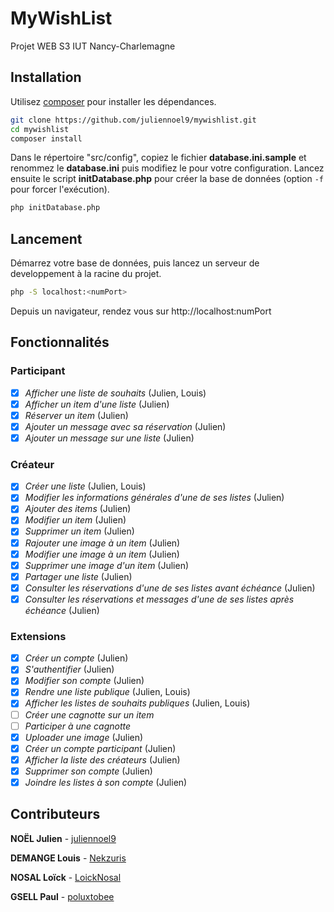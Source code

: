 # MyWishList

Projet WEB S3 IUT Nancy-Charlemagne

## Installation

Utilisez [composer](https://getcomposer.org/) pour installer les dépendances.
```bash
git clone https://github.com/juliennoel9/mywishlist.git
cd mywishlist
composer install
```

Dans le répertoire "src/config", copiez le fichier **database.ini.sample** et renommez le **database.ini** puis modifiez le pour votre configuration.
Lancez ensuite le script **initDatabase.php** pour créer la base de données (option `-f` pour forcer l'exécution).
```bash
php initDatabase.php
```

## Lancement

Démarrez votre base de données, puis lancez un serveur de developpement à la racine du projet.
```bash
php -S localhost:<numPort>
```
Depuis un navigateur, rendez vous sur http://localhost:numPort

## Fonctionnalités

### Participant

- [x] *Afficher une liste de souhaits* (Julien, Louis)
- [x] *Afficher un item d'une liste* (Julien)
- [x] *Réserver un item* (Julien)
- [x] *Ajouter un message avec sa réservation* (Julien)
- [x] *Ajouter un message sur une liste* (Julien)

### Créateur
- [x] *Créer une liste* (Julien, Louis)
- [x] *Modifier les informations générales d'une de ses listes* (Julien)
- [x] *Ajouter des items* (Julien)
- [x] *Modifier un item* (Julien)
- [x] *Supprimer un item* (Julien)
- [x] *Rajouter une image à un item* (Julien)
- [x] *Modifier une image à un item* (Julien)
- [x] *Supprimer une image d'un item* (Julien)
- [x] *Partager une liste* (Julien)
- [x] *Consulter les réservations d'une de ses listes avant échéance* (Julien)
- [x] *Consulter les réservations et messages d'une de ses listes après échéance* (Julien)

### Extensions
- [x] *Créer un compte* (Julien)
- [x] *S'authentifier* (Julien)
- [x] *Modifier son compte* (Julien)
- [x] *Rendre une liste publique* (Julien, Louis)
- [x] *Afficher les listes de souhaits publiques* (Julien, Louis)
- [ ] *Créer une cagnotte sur un item*
- [ ] *Participer à une cagnotte*
- [x] *Uploader une image* (Julien)
- [x] *Créer un compte participant* (Julien)
- [x] *Afficher la liste des créateurs* (Julien)
- [x] *Supprimer son compte* (Julien)
- [x] *Joindre les listes à son compte* (Julien)

## Contributeurs
**NOËL Julien** - [juliennoel9](https://github.com/juliennoel9/mywishlist/commits?author=juliennoel9)

**DEMANGE Louis** - [Nekzuris](https://github.com/juliennoel9/mywishlist/commits?author=Nekzuris)

**NOSAL Loïck** - [LoickNosal](https://github.com/juliennoel9/mywishlist/commits?author=LoickNosal)

**GSELL Paul** - [poluxtobee](https://github.com/juliennoel9/mywishlist/commits?author=poluxtobee)
